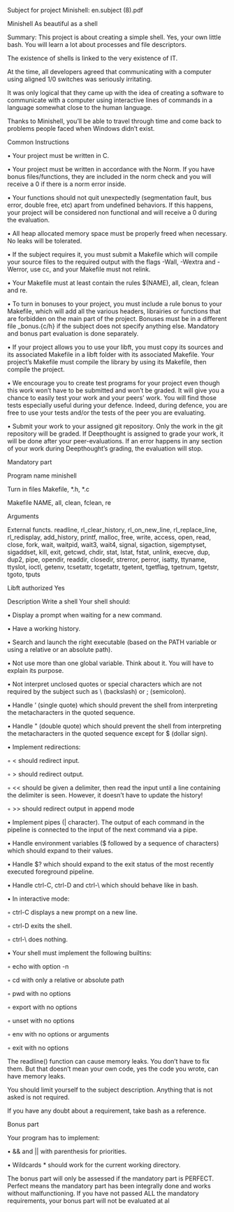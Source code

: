 Subject for project Minishell: en.subject (8).pdf

Minishell
As beautiful as a shell

Summary:
This project is about creating a simple shell.
Yes, your own little bash.
You will learn a lot about processes and file descriptors.

The existence of shells is linked to the very existence of IT.

At the time, all developers agreed that communicating with a computer using aligned
1/0 switches was seriously irritating.

It was only logical that they came up with the idea of creating a software to communicate with a computer using interactive lines of commands in a language somewhat
close to the human language.

Thanks to Minishell, you’ll be able to travel through time and come back to problems
people faced when Windows didn’t exist.



Common Instructions

• Your project must be written in C.

• Your project must be written in accordance with the Norm. If you have bonus
files/functions, they are included in the norm check and you will receive a 0 if there
is a norm error inside.

• Your functions should not quit unexpectedly (segmentation fault, bus error, double
free, etc) apart from undefined behaviors. If this happens, your project will be
considered non functional and will receive a 0 during the evaluation.

• All heap allocated memory space must be properly freed when necessary. No leaks
will be tolerated.

• If the subject requires it, you must submit a Makefile which will compile your
source files to the required output with the flags -Wall, -Wextra and -Werror, use
cc, and your Makefile must not relink.

• Your Makefile must at least contain the rules $(NAME), all, clean, fclean and
re.

• To turn in bonuses to your project, you must include a rule bonus to your Makefile,
which will add all the various headers, librairies or functions that are forbidden on
the main part of the project. Bonuses must be in a different file _bonus.{c/h} if
the subject does not specify anything else. Mandatory and bonus part evaluation
is done separately.

• If your project allows you to use your libft, you must copy its sources and its
associated Makefile in a libft folder with its associated Makefile. Your project’s
Makefile must compile the library by using its Makefile, then compile the project.

• We encourage you to create test programs for your project even though this work
won’t have to be submitted and won’t be graded. It will give you a chance
to easily test your work and your peers’ work. You will find those tests especially
useful during your defence. Indeed, during defence, you are free to use your tests
and/or the tests of the peer you are evaluating.

• Submit your work to your assigned git repository. Only the work in the git repository will be graded. If Deepthought is assigned to grade your work, it will be done
after your peer-evaluations. If an error happens in any section of your work during
Deepthought’s grading, the evaluation will stop.



Mandatory part

Program name minishell

Turn in files Makefile, *.h, *.c

Makefile NAME, all, clean, fclean, re

Arguments

External functs. readline, rl_clear_history, rl_on_new_line,
rl_replace_line, rl_redisplay, add_history,
printf, malloc, free, write, access, open, read,
close, fork, wait, waitpid, wait3, wait4, signal,
sigaction, sigemptyset, sigaddset, kill, exit,
getcwd, chdir, stat, lstat, fstat, unlink, execve,
dup, dup2, pipe, opendir, readdir, closedir,
strerror, perror, isatty, ttyname, ttyslot, ioctl,
getenv, tcsetattr, tcgetattr, tgetent, tgetflag,
tgetnum, tgetstr, tgoto, tputs

Libft authorized Yes

Description Write a shell
Your shell should:

• Display a prompt when waiting for a new command.

• Have a working history.

• Search and launch the right executable (based on the PATH variable or using a
relative or an absolute path).

• Not use more than one global variable. Think about it. You will have to explain
its purpose.

• Not interpret unclosed quotes or special characters which are not required by the
subject such as \ (backslash) or ; (semicolon).

• Handle ’ (single quote) which should prevent the shell from interpreting the metacharacters in the quoted sequence.

• Handle " (double quote) which should prevent the shell from interpreting the metacharacters in the quoted sequence except for $ (dollar sign).

• Implement redirections:

◦ < should redirect input.


◦ > should redirect output.

◦ << should be given a delimiter, then read the input until a line containing the
delimiter is seen. However, it doesn’t have to update the history!

◦ >> should redirect output in append mode

• Implement pipes (| character). The output of each command in the pipeline is
connected to the input of the next command via a pipe.

• Handle environment variables ($ followed by a sequence of characters) which
should expand to their values.

• Handle $? which should expand to the exit status of the most recently executed
foreground pipeline.

• Handle ctrl-C, ctrl-D and ctrl-\ which should behave like in bash.

• In interactive mode:

◦ ctrl-C displays a new prompt on a new line.

◦ ctrl-D exits the shell.

◦ ctrl-\ does nothing.

• Your shell must implement the following builtins:

◦ echo with option -n

◦ cd with only a relative or absolute path

◦ pwd with no options

◦ export with no options

◦ unset with no options

◦ env with no options or arguments

◦ exit with no options

The readline() function can cause memory leaks. You don’t have to fix them. But
that doesn’t mean your own code, yes the code you wrote, can have memory
leaks.

You should limit yourself to the subject description. Anything that
is not asked is not required.

If you have any doubt about a requirement, take bash as a reference.

Bonus part

Your program has to implement:

• && and || with parenthesis for priorities.

• Wildcards * should work for the current working directory.

The bonus part will only be assessed if the mandatory part is
PERFECT. Perfect means the mandatory part has been integrally done
and works without malfunctioning. If you have not passed ALL the
mandatory requirements, your bonus part will not be evaluated at al
